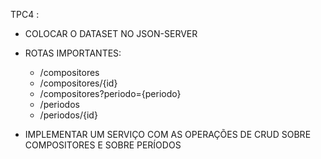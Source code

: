 TPC4 :

- COLOCAR O DATASET NO JSON-SERVER
- ROTAS IMPORTANTES:
    - /compositores
    - /compositores/{id}
    - /compositores?periodo={periodo}
    - /periodos
    - /periodos/{id}

- IMPLEMENTAR UM SERVIÇO COM AS OPERAÇÕES DE CRUD SOBRE COMPOSITORES E SOBRE PERÍODOS 

